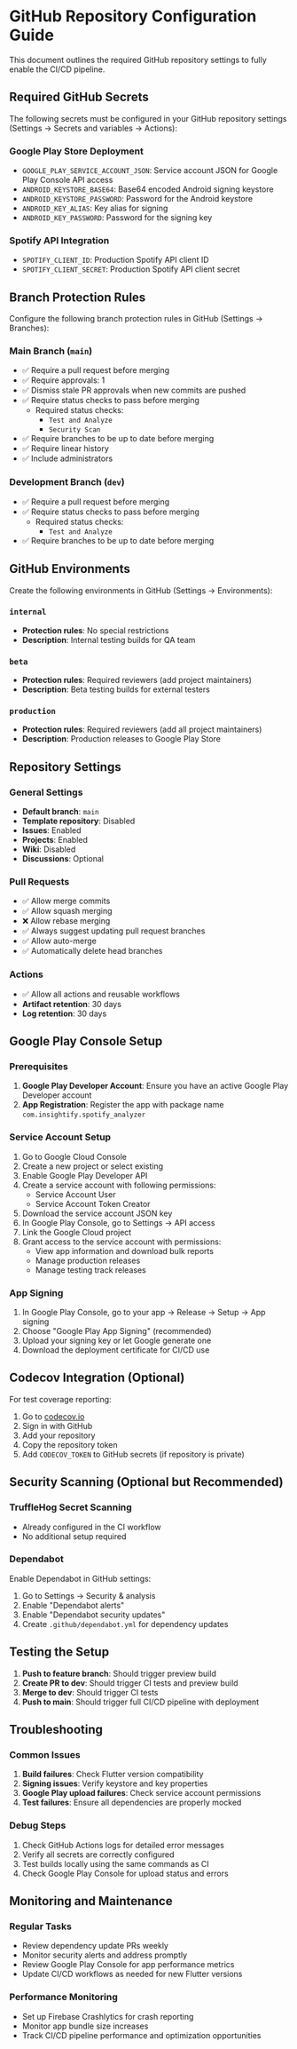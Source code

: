 # GitHub Repository Configuration Guide

This document outlines the required GitHub repository settings to fully enable the CI/CD pipeline.

## Required GitHub Secrets

The following secrets must be configured in your GitHub repository settings (Settings → Secrets and variables → Actions):

### Google Play Store Deployment
- `GOOGLE_PLAY_SERVICE_ACCOUNT_JSON`: Service account JSON for Google Play Console API access
- `ANDROID_KEYSTORE_BASE64`: Base64 encoded Android signing keystore
- `ANDROID_KEYSTORE_PASSWORD`: Password for the Android keystore
- `ANDROID_KEY_ALIAS`: Key alias for signing
- `ANDROID_KEY_PASSWORD`: Password for the signing key

### Spotify API Integration
- `SPOTIFY_CLIENT_ID`: Production Spotify API client ID
- `SPOTIFY_CLIENT_SECRET`: Production Spotify API client secret

## Branch Protection Rules

Configure the following branch protection rules in GitHub (Settings → Branches):

### Main Branch (`main`)
- ✅ Require a pull request before merging
- ✅ Require approvals: 1
- ✅ Dismiss stale PR approvals when new commits are pushed
- ✅ Require status checks to pass before merging
  - Required status checks:
    - `Test and Analyze`
    - `Security Scan`
- ✅ Require branches to be up to date before merging
- ✅ Require linear history
- ✅ Include administrators

### Development Branch (`dev`)
- ✅ Require a pull request before merging
- ✅ Require status checks to pass before merging
  - Required status checks:
    - `Test and Analyze`
- ✅ Require branches to be up to date before merging

## GitHub Environments

Create the following environments in GitHub (Settings → Environments):

### `internal`
- **Protection rules**: No special restrictions
- **Description**: Internal testing builds for QA team

### `beta`
- **Protection rules**: Required reviewers (add project maintainers)
- **Description**: Beta testing builds for external testers

### `production`
- **Protection rules**: Required reviewers (add all project maintainers)
- **Description**: Production releases to Google Play Store

## Repository Settings

### General Settings
- **Default branch**: `main`
- **Template repository**: Disabled
- **Issues**: Enabled
- **Projects**: Enabled
- **Wiki**: Disabled
- **Discussions**: Optional

### Pull Requests
- ✅ Allow merge commits
- ✅ Allow squash merging
- ❌ Allow rebase merging
- ✅ Always suggest updating pull request branches
- ✅ Allow auto-merge
- ✅ Automatically delete head branches

### Actions
- ✅ Allow all actions and reusable workflows
- **Artifact retention**: 30 days
- **Log retention**: 30 days

## Google Play Console Setup

### Prerequisites
1. **Google Play Developer Account**: Ensure you have an active Google Play Developer account
2. **App Registration**: Register the app with package name `com.insightify.spotify_analyzer`

### Service Account Setup
1. Go to Google Cloud Console
2. Create a new project or select existing
3. Enable Google Play Developer API
4. Create a service account with following permissions:
   - Service Account User
   - Service Account Token Creator
5. Download the service account JSON key
6. In Google Play Console, go to Settings → API access
7. Link the Google Cloud project
8. Grant access to the service account with permissions:
   - View app information and download bulk reports
   - Manage production releases
   - Manage testing track releases

### App Signing
1. In Google Play Console, go to your app → Release → Setup → App signing
2. Choose "Google Play App Signing" (recommended)
3. Upload your signing key or let Google generate one
4. Download the deployment certificate for CI/CD use

## Codecov Integration (Optional)

For test coverage reporting:

1. Go to [codecov.io](https://codecov.io)
2. Sign in with GitHub
3. Add your repository
4. Copy the repository token
5. Add `CODECOV_TOKEN` to GitHub secrets (if repository is private)

## Security Scanning (Optional but Recommended)

### TruffleHog Secret Scanning
- Already configured in the CI workflow
- No additional setup required

### Dependabot
Enable Dependabot in GitHub settings:
1. Go to Settings → Security & analysis
2. Enable "Dependabot alerts"
3. Enable "Dependabot security updates"
4. Create `.github/dependabot.yml` for dependency updates

## Testing the Setup

1. **Push to feature branch**: Should trigger preview build
2. **Create PR to dev**: Should trigger CI tests and preview build
3. **Merge to dev**: Should trigger CI tests
4. **Push to main**: Should trigger full CI/CD pipeline with deployment

## Troubleshooting

### Common Issues

1. **Build failures**: Check Flutter version compatibility
2. **Signing issues**: Verify keystore and key properties
3. **Google Play upload failures**: Check service account permissions
4. **Test failures**: Ensure all dependencies are properly mocked

### Debug Steps

1. Check GitHub Actions logs for detailed error messages
2. Verify all secrets are correctly configured
3. Test builds locally using the same commands as CI
4. Check Google Play Console for upload status and errors

## Monitoring and Maintenance

### Regular Tasks
- Review dependency update PRs weekly
- Monitor security alerts and address promptly
- Review Google Play Console for app performance metrics
- Update CI/CD workflows as needed for new Flutter versions

### Performance Monitoring
- Set up Firebase Crashlytics for crash reporting
- Monitor app bundle size increases
- Track CI/CD pipeline performance and optimization opportunities
